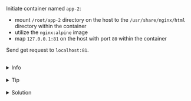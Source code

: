 
Initiate container named `app-2`: 
* mount `/root/app-2` directory on the host to the `/usr/share/nginx/html` directory within the container
* utilize the `nginx:alpine` image
* map `127.0.0.1:81` on the host with port `80` within the container



Send get request to `localhost:81`.


<br>
<details><summary>Info</summary>
<br>

```plain
Documentation - https://docs.docker.com/network/#published-ports.
```

</details>

<br>
<details><summary>Tip</summary>
<br>

```plain
Use -d (detached) flag when running the container.

Use -p or --publish flag to map ports.
```

</details>


<br>
<details><summary>Solution</summary>
<br>

<br>

Initiate `app-2` container:

<br>

```plain
docker run -d -v /root/app-2:/usr/share/nginx/html -p 127.0.0.1:81:80 --name app-2 nginx:alpine
```{{exec}}

<br>

Send get request to `localhost:81`:

<br>

```plain
curl localhost:81
```{{exec}}

</details>